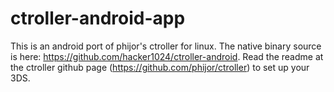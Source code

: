 # ctroller-android-app

This is an android port of phijor's ctroller for linux. The native binary source is here: https://github.com/hacker1024/ctroller-android. Read the readme at the ctroller github page (https://github.com/phijor/ctroller) to set up your 3DS.
